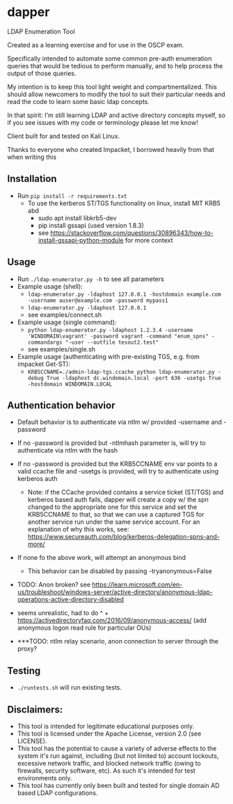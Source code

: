 # dapper
LDAP Enumeration Tool

Created as a learning exercise and for use in the OSCP exam.

Specifically intended to automate some common pre-auth enumeration queries that would be tedious to perform manually, and to help process the output of those queries.

My intention is to keep this tool light weight and compartmentalized.  This should allow newcomers to modify the tool to suit their particular needs and read the code to learn some basic ldap concepts.

In that spirit: I'm still learning LDAP and active directory concepts myself, so if you see issues with my code or terminology please let me know!

Client built for and tested on Kali Linux.

Thanks to everyone who created Impacket, I borrowed heavily from that when writing this

## Installation ##
- Run `pip install -r requirements.txt`
  * To use the kerberos ST/TGS functionality on linux, install MIT KRB5 abd  
    - sudo apt install libkrb5-dev
    - pip install gssapi (used version 1.8.3)
    - see https://stackoverflow.com/questions/30896343/how-to-install-gssapi-python-module for more context 

## Usage ##
- Run `./ldap-enumerator.py -h` to see all parameters
- Example usage (shell):
    * `ldap-enumerator.py -ldaphost 127.0.0.1 -hostdomain example.com -username auser@example.com -password mypass1`
    * `ldap-enumerator.py -ldaphost 127.0.0.1`
    * see examples/connect.sh
- Example usage (single command):
    * `python ldap-enumerator.py -ldaphost 1.2.3.4 -username 'WINDOMAIN\vagrant' -password vagrant -command "enum_spns" -commandargs "-user --outfile tesout2.test"`
    * see examples/single.sh
- Example usage (authenticating with pre-existing TGS, e.g. from impacket Get-ST):
    * `KRB5CCNAME=./admin-ldap-tgs.ccache python ldap-enumerator.py -debug True -ldaphost dc.windomain.local -port 636 -usetgs True -hostdomain WINDOMAIN.LOCAL`

## Authentication behavior ##
- Default behavior is to authenticate via ntlm w/ provided -username and -password
- If no -password is provided but -ntlmhash parameter is, will try to authenticate via ntlm with the hash
- If no -password is provided but the KRB5CCNAME env var points to a valid ccache file and -usetgs is provided, will try to authenticate using kerberos auth
  * Note: if the CCache provided contains a service ticket (ST/TGS) and kerberos based auth fails, dapper will create a copy w/ the spn changed to the appropriate one for this service and set the KRB5CCNAME to that, so that we can use a captured TGS for another service run under the same service account.  For an explanation of why this works, see: https://www.secureauth.com/blog/kerberos-delegation-spns-and-more/
- If none fo the above work, will attempt an anonymous bind
  * This behavior can be disabled by passing -tryanonymous=False

- TODO: Anon broken? see https://learn.microsoft.com/en-us/troubleshoot/windows-server/active-directory/anonymous-ldap-operations-active-directory-disabled
 * seems unrealistic, had to do ^ + https://activedirectoryfaq.com/2016/09/anonymous-access/ (add anonymous logon read rule for particular OUs)
- ***TODO: ntlm relay scenario, anon connection to server through the proxy? 

## Testing ##
- `./runtests.sh` will run existing tests.  

## Disclaimers: ## 
- This tool is intended for legitimate educational purposes only.
- This tool is licensed under the Apache License, version 2.0 (see LICENSE).
- This tool has the potential to cause a variety of adverse effects to the system it's run against, including (but not limited to) account lockouts, excessive network traffic, and blocked network traffic (owing to firewalls, security software, etc).  As such it's intended for test environments only.
- This tool has currently only been built and tested for single domain AD based LDAP configurations.

